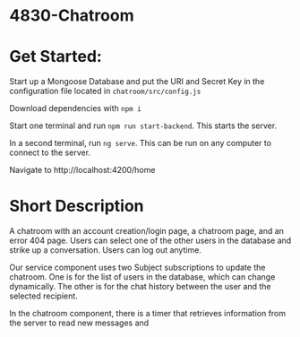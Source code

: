 # 4830-Chatroom
# Get Started:
Start up a Mongoose Database and put the URI and Secret Key in the configuration file located in `chatroom/src/config.js`

Download dependencies with `npm i`

Start one terminal and run `npm run start-backend`. This starts the server.

In a second terminal, run `ng serve`. This can be run on any computer to connect to the server.

Navigate to http://localhost:4200/home

# Short Description

A chatroom with an account creation/login page, a chatroom page, and an error 404 page. Users can select one of the other users in the database and strike up a conversation. Users can log out anytime.

Our service component uses two Subject subscriptions to update the chatroom. One is for the list of users in the database, which can change dynamically. The other is for the chat history between the user and the selected recipient. 

In the chatroom component, there is a timer that retrieves information from the server to read new messages and 
